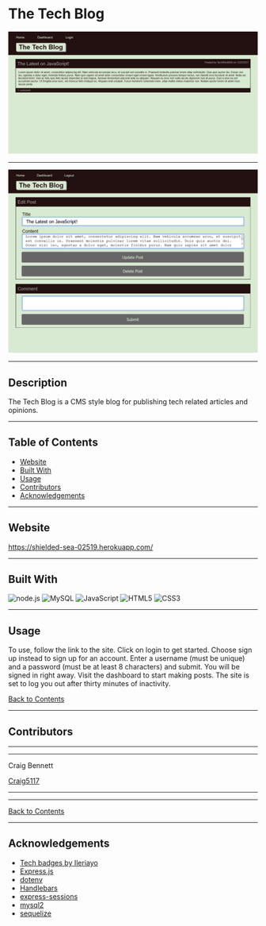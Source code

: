 # The Tech Blog

![Screenshot of The Tech Blog homepage](./screenshots/screenshot-1.png)

---

![Screenshot of The Tech Blog edit post](./screenshots/screenshot-3.png)

---

## Description 

The Tech Blog is a CMS style blog for publishing tech related articles and opinions.

---

## Table of Contents 

- [Website](#website)
- [Built With](#built-with)
- [Usage](#usage)
- [Contributors](#contributors)
- [Acknowledgements](#acknowledgements)

---

## Website

https://shielded-sea-02519.herokuapp.com/

---

## Built With

![node.js](https://img.shields.io/badge/node.js%20-%2343853D.svg?&style=for-the-badge&logo=node.js&logoColor=white)
![MySQL](https://img.shields.io/badge/mysql-%2300f.svg?&style=for-the-badge&logo=mysql&logoColor=white)
![JavaScript](https://img.shields.io/badge/javascript%20-%23323330.svg?&style=for-the-badge&logo=javascript&logoColor=%23F7DF1E)
![HTML5](https://img.shields.io/badge/html5%20-%23E34F26.svg?&style=for-the-badge&logo=html5&logoColor=white)
![CSS3](https://img.shields.io/badge/css3%20-%231572B6.svg?&style=for-the-badge&logo=css3&logoColor=white)


---

## Usage

To use, follow the link to the site. Click on login to get started. Choose sign up instead to sign up for an account. Enter a username (must be unique) and a password (must be at least 8 characters) and submit. You will be signed in right away. Visit the dashboard to start making posts. The site is set to log you out after thirty minutes of inactivity.

[Back to Contents](#table-of-contents)
  
---

## Contributors

---
---
    
Craig Bennett
    
[Craig5117](https://github.com/Craig5117)

---
---

[Back to Contents](#table-of-contents)

---

## Acknowledgements

- [Tech badges by Ileriayo](https://github.com/Ileriayo/markdown-badges)
- [Express.js](https://www.npmjs.com/package/express)
- [dotenv](https://www.npmjs.com/package/dotenv)
- [Handlebars](https://handlebarsjs.com/)
- [express-sessions](https://www.npmjs.com/package/express-session)
- [mysql2](https://www.npmjs.com/package/mysql2)
- [sequelize](https://sequelize.org/)